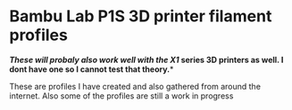 # Bambu Lab P1S 3D printer filament profiles
***These will probaly also work well with the X1* series 3D printers as well. I dont have one so I cannot test that theory.***

These are profiles I have created and also gathered from around the internet. Also some of the profiles are still a work in progress
